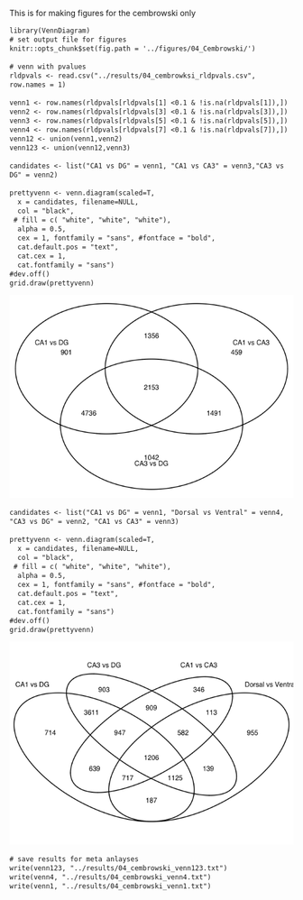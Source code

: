 This is for making figures for the cembrowski only

    library(VennDiagram)
    # set output file for figures 
    knitr::opts_chunk$set(fig.path = '../figures/04_Cembrowski/')

    # venn with pvalues
    rldpvals <- read.csv("../results/04_cembrowksi_rldpvals.csv", row.names = 1)

    venn1 <- row.names(rldpvals[rldpvals[1] <0.1 & !is.na(rldpvals[1]),])
    venn2 <- row.names(rldpvals[rldpvals[3] <0.1 & !is.na(rldpvals[3]),])
    venn3 <- row.names(rldpvals[rldpvals[5] <0.1 & !is.na(rldpvals[5]),])
    venn4 <- row.names(rldpvals[rldpvals[7] <0.1 & !is.na(rldpvals[7]),])
    venn12 <- union(venn1,venn2)
    venn123 <- union(venn12,venn3)

    candidates <- list("CA1 vs DG" = venn1, "CA1 vs CA3" = venn3,"CA3 vs DG" = venn2)

    prettyvenn <- venn.diagram(scaled=T,
      x = candidates, filename=NULL, 
      col = "black",
     # fill = c( "white", "white", "white"),
      alpha = 0.5,
      cex = 1, fontfamily = "sans", #fontface = "bold",
      cat.default.pos = "text",
      cat.cex = 1, 
      cat.fontfamily = "sans")
    #dev.off()
    grid.draw(prettyvenn)

![](../figures/04_Cembrowski/venn1-1.png)

    candidates <- list("CA1 vs DG" = venn1, "Dorsal vs Ventral" = venn4,  "CA3 vs DG" = venn2, "CA1 vs CA3" = venn3)

    prettyvenn <- venn.diagram(scaled=T,
      x = candidates, filename=NULL, 
      col = "black",
     # fill = c( "white", "white", "white"),
      alpha = 0.5,
      cex = 1, fontfamily = "sans", #fontface = "bold",
      cat.default.pos = "text",
      cat.cex = 1, 
      cat.fontfamily = "sans")
    #dev.off()
    grid.draw(prettyvenn)

![](../figures/04_Cembrowski/venn2-1.png)

    # save results for meta anlayses
    write(venn123, "../results/04_cembrowski_venn123.txt")
    write(venn4, "../results/04_cembrowski_venn4.txt")
    write(venn1, "../results/04_cembrowski_venn1.txt")
